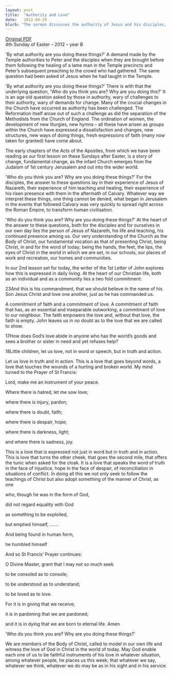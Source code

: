 ```yaml
---
layout: post
title:  "Authority and Love"
date:   2012-04-29
blurb: "The sermon discusses the authority of Jesus and his disciples, and how it was challenged by the temple authorities. It highlights the importance of faith and love in the Christian life, and how these should be expressed not just in words, but in truth and action. The sermon ends with a call to be faithful instruments of God's love in the world."
---
```

[Original PDF](/assets/pdf/4ofeaster2012.pdf)    
4th Sunday of Easter – 2012 – year B

'By what authority are you doing these things?' A demand made by the Temple authorities to Peter and the disciples when they are brought before them following the healing of a lame man in the Temple precincts and Peter’s subsequent preaching to the crowd who had gathered. The same question had been asked of Jesus when he had taught in the Temple.

'By what authority are you doing these things?' There is with that the underlying question, 'Who do you think you are? Why are you doing this?' It is an age old question asked by those in authority, wary of challenges to their authority, wary of demands for change. Many of the crucial changes in the Church have occurred as authority has been challenged. The Reformation itself arose out of such a challenge as did the separation of the Methodists from the Church of England. The ordination of women, the development of new liturgies, new hymns – all these have arisen as groups within the Church have expressed a dissatisfaction and changes, new structures, new ways of doing things, fresh expressions of faith (many now taken for granted) have come about.

The early chapters of the Acts of the Apostles, from which we have been reading as our first lesson on these Sundays after Easter, is a story of change, fundamental change, as the infant Church emerges from the Judaism of 1st century Jerusalem and out into the wider world.

'Who do you think you are? Why are you doing these things?' For the disciples, the answer to these questions lay in their experience of Jesus of Nazareth, their experience of him teaching and healing, their experience of his risen presence with them in the aftermath of Calvary. Whatever way we interpret these things, one thing cannot be denied, what began in Jerusalem in the events that followed Calvary was very quickly to spread right across the Roman Empire, to transform human civilisation.

'Who do you think you are? Why are you doing these things?' At the heart of the answer to these questions, both for the disciples and for ourselves in our own day lies the person of Jesus of Nazareth, his life and teaching, his continued presence among us. Our very understanding of the Church as the Body of Christ, our fundamental vocation as that of presenting Christ, being Christ, in and for the word of today; being the hands, the feet, the lips, the eyes of Christ in the world in which we are set, in our schools, our places of work and recreation, our homes and communities.

In our 2nd lesson set for today, the writer of the 1st Letter of John explores how this is expressed in daily living. At the heart of our Christian life, both as an individual and as a community lies a two fold commitment:

23And this is his commandment, that we should believe in the name of his Son Jesus Christ and love one another, just as he has commanded us.

A commitment of faith and a commitment of love. A commitment of faith that has, as an essential and inseparable outworking, a commitment of love to our neighbour. The faith empowers the love and, without that love, the faith is empty. John leaves us in no doubt as to the love that we are called to show.

17How does God’s love abide in anyone who has the world’s goods and sees a brother or sister in need and yet refuses help?

18Little children, let us love, not in word or speech, but in truth and action.

Let us love in truth and in action. This is a love that goes beyond words, a love that touches the wounds of a hurting and broken world. My mind turned to the Prayer of St Francis:

Lord, make me an instrument of your peace.

Where there is hatred, let me sow love;

where there is injury, pardon;

where there is doubt, faith;

where there is despair, hope;

where there is darkness, light;

and where there is sadness, joy.

This is a love that is expressed not just in word but in truth and in action. This is love that turns the other cheek, that goes the second mile, that offers the tunic when asked for the cloak. It is a love that speaks the word of truth in the face of injustice, hope in the face of despair, of reconciliation in situations of conflict. In doing all this we not only seek to follow the teachings of Christ but also adopt something of the manner of Christ, as one

who, though he was in the form of God,

did not regard equality with God

as something to be exploited,

but emptied himself, …….

And being found in human form,

he humbled himself

And so St Francis’ Prayer continues:

O Divine Master, grant that I may not so much seek

to be consoled as to console;

to be understood as to understand;

to be loved as to love.

For it is in giving that we receive;

it is in pardoning that we are pardoned;

and it is in dying that we are born to eternal life. Amen

'Who do you think you are? Why are you doing these things?'

We are members of the Body of Christ, called to model in our own life and witness the love of God in Christ in the world of today. May God enable each one of us to be faithful instruments of his love in whatever situation, among whatever people, he places us this week; that whatever we say, whatever we think, whatever we do may be as in his sight and in his service.
